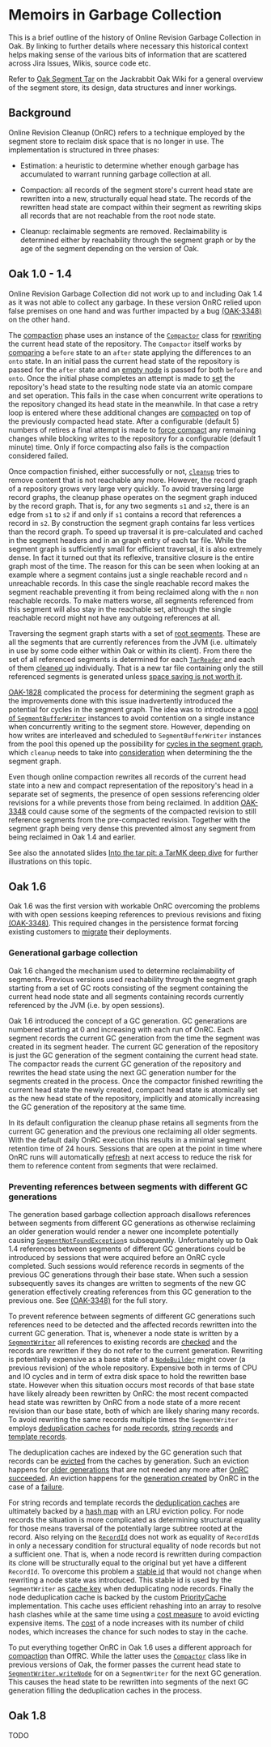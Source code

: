 <!--
  Licensed to the Apache Software Foundation (ASF) under one or more
  contributor license agreements.  See the NOTICE file distributed with
  this work for additional information regarding copyright ownership.
  The ASF licenses this file to You under the Apache License, Version 2.0
  (the "License"); you may not use this file except in compliance with
  the License.  You may obtain a copy of the License at

    http://www.apache.org/licenses/LICENSE-2.0

  Unless required by applicable law or agreed to in writing, software
  distributed under the License is distributed on an "AS IS" BASIS,
  WITHOUT WARRANTIES OR CONDITIONS OF ANY KIND, either express or implied.
  See the License for the specific language governing permissions and
  limitations under the License.
-->

Memoirs in Garbage Collection
=============================
This is a brief outline of the history of Online Revision Garbage Collection in Oak. By linking to further details where necessary this historical context helps making sense of the various bits of information that are scattered across Jira Issues, Wikis, source code etc. 

Refer to [Oak Segment Tar](http://jackrabbit.apache.org/oak/docs/nodestore/segment/overview.html) on the Jackrabbit Oak Wiki for a general overview of the segment store, its design, data structures and inner workings.


Background
----------
Online Revision Cleanup (OnRC) refers to a technique employed by the segment store to reclaim disk space that is no longer in use. The implementation is structured in three phases:

* Estimation: a heuristic to determine whether enough garbage has accumulated to warrant running garbage collection at all. 

* Compaction: all records of the segment store's current head state are rewritten into a new, structurally equal head state. The records of the rewritten head state are compact within their segment as rewriting skips all records that are not reachable from the root node state. 

* Cleanup: reclaimable segments are removed. Reclaimability is determined either by reachability through the segment graph or by the age of the segment depending on the version of Oak.


Oak 1.0 - 1.4
-------------
Online Revision Garbage Collection did not work up to and including Oak 1.4 as it was not able to collect any garbage. In these version OnRC relied upon false premises on one hand and was further impacted by a bug [(OAK-3348)](https://issues.apache.org/jira/browse/OAK-3348) on the other hand. 

The [compaction](https://github.com/apache/jackrabbit-oak/blob/1.4/oak-segment/src/main/java/org/apache/jackrabbit/oak/plugins/segment/file/FileStore.java#L1045) phase uses an instance of the [`Compactor`](https://github.com/apache/jackrabbit-oak/blob/1.4/oak-segment/src/main/java/org/apache/jackrabbit/oak/plugins/segment/Compactor.java#L54) class for [rewriting](https://github.com/apache/jackrabbit-oak/blob/1.4/oak-segment/src/main/java/org/apache/jackrabbit/oak/plugins/segment/file/FileStore.java#L1061) the current head state of the repository. The `Compactor` itself works by [comparing](https://github.com/apache/jackrabbit-oak/blob/1.4/oak-segment/src/main/java/org/apache/jackrabbit/oak/plugins/segment/Compactor.java#L160) a `before` state to an `after` state applying the differences to an `onto` state. In an initial pass the current head state of the repository is passed for the `after` state and an [empty node](https://github.com/apache/jackrabbit-oak/blob/1.4/oak-core/src/main/java/org/apache/jackrabbit/oak/plugins/memory/EmptyNodeState.java#L37) is passed for both `before` and `onto`. Once the initial phase completes an attempt is made to [set](https://github.com/apache/jackrabbit-oak/blob/1.4/oak-segment/src/main/java/org/apache/jackrabbit/oak/plugins/segment/file/FileStore.java#L1075) the repository's head state to the resulting node state via an atomic compare and set operation. This fails in the case when concurrent write operations to the repository changed its head state in the meanwhile. In that case a retry loop is entered where these additional changes are [compacted](https://github.com/apache/jackrabbit-oak/blob/1.4/oak-segment/src/main/java/org/apache/jackrabbit/oak/plugins/segment/file/FileStore.java#L1082) on top of the previously compacted head state. After a configurable (default 5) numbers of retires a final attempt is made to [force compact](https://github.com/apache/jackrabbit-oak/blob/1.4/oak-segment/src/main/java/org/apache/jackrabbit/oak/plugins/segment/file/FileStore.java#L1099) any remaining changes while blocking writes to the repository for a configurable (default 1 minute) time. Only if force compacting also fails is the compaction considered failed. 

Once compaction finished, either successfully or not, [`cleanup`](https://github.com/apache/jackrabbit-oak/blob/1.4/oak-segment/src/main/java/org/apache/jackrabbit/oak/plugins/segment/file/FileStore.java#L869) tries to remove content that is not reachable any more. However, the record graph of a repository grows very large very quickly. To avoid traversing large record graphs, the cleanup phase operates on the segment graph induced by the record graph. That is, for any two segments `s1` and `s2`, there is an edge from `s1` to `s2` if and only if `s1` contains a record that references a record in `s2`. By construction the segment graph contains far less vertices than the record graph. To speed up traversal it is pre-calculated and cached in the segment headers and in an graph entry of each tar file. While the segment graph is sufficiently small for efficient traversal, it is also extremely dense. In fact it turned out that its reflexive, transitive closure is the entire graph most of the time. The reason for this can be seen when looking at an example where a segment contains just a single reachable record and `n` unreachable records. In this case the single reachable record makes the segment reachable preventing it from being reclaimed along with the `n` non reachable records. To make matters worse, all segments referenced from this segment will also stay in the reachable set, although the single reachable record might not have any outgoing references at all. 

Traversing the segment graph starts with a set of [root segments](https://github.com/apache/jackrabbit-oak/blob/1.4/oak-segment/src/main/java/org/apache/jackrabbit/oak/plugins/segment/file/FileStore.java#L887). These are all the segments that are currently references from the JVM (i.e. ultimately in use by some code either within Oak or within its client). From there the set of all referenced segments is determined for each [`TarReader`](https://github.com/apache/jackrabbit-oak/blob/1.4/oak-segment/src/main/java/org/apache/jackrabbit/oak/plugins/segment/file/TarReader.java#L58) and each of them [cleaned up](https://github.com/apache/jackrabbit-oak/blob/1.4/oak-segment/src/main/java/org/apache/jackrabbit/oak/plugins/segment/file/TarReader.java#L752) individually. That is a new tar file containing only the still referenced segments is generated unless [space saving is not worth it](https://github.com/apache/jackrabbit-oak/blob/1.4/oak-segment/src/main/java/org/apache/jackrabbit/oak/plugins/segment/file/TarReader.java#L789).

[OAK-1828](https://issues.apache.org/jira/browse/OAK-1828) complicated the process for determining the segment graph as the improvements done with this issue inadvertently introduced the potential for cycles in the segment graph. The idea was to introduce a [pool of `SegmentBufferWriter`](https://github.com/apache/jackrabbit-oak/blob/1.4/oak-segment/src/main/java/org/apache/jackrabbit/oak/plugins/segment/SegmentWriter.java#L796) instances to avoid contention on a single instance when concurrently writing to the segment store. However, depending on how writes are interleaved and scheduled to `SegmentBufferWriter` instances from the pool this opened up the possibility for [cycles in the segment graph](https://issues.apache.org/jira/browse/OAK-3864), which `cleanup` needs to take into [consideration](https://github.com/apache/jackrabbit-oak/blob/1.4/oak-segment/src/main/java/org/apache/jackrabbit/oak/plugins/segment/file/FileStore.java#L900) when determining the the segment graph.

Even though online compaction rewrites all records of the current head state into a new and compact representation of the repository's head in a separate set of segments, the presence of open sessions referencing older revisions for a while prevents those from being reclaimed. In addition [OAK-3348](https://issues.apache.org/jira/browse/OAK-3348) could cause some of the segments of the compacted revision to still reference segments from the pre-compacted revision. Together with the segment graph being very dense this prevented almost any segment from being reclaimed in Oak 1.4 and earlier. 

See also the annotated slides [Into the tar pit: a TarMK deep dive](https://adapt.to/2016/en/schedule/into-the-tar-pit--a-tarmk-deep-dive.html) for further illustrations on this topic. 


Oak 1.6
-------
Oak 1.6 was the first version with workable OnRC overcoming the problems with with open sessions keeping references to previous revisions and fixing [(OAK-3348)](https://issues.apache.org/jira/browse/OAK-3348). This required changes in the persistence format forcing existing customers to [migrate](https://helpx.adobe.com/experience-manager/6-3/sites/deploying/using/revision-cleanup.html#OnlineRevisionCleanupFrequentlyAskedQuestions) their deployments. 

### Generational garbage collection
Oak 1.6 changed the mechanism used to determine reclaimability of segments. Previous versions used reachability through the segment graph starting from a set of GC roots consisting of the segment containing the current head node state and all segments containing records currently referenced by the JVM (i.e. by open sessions). 

Oak 1.6 introduced the concept of a GC generation. GC generations are numbered starting at 0 and increasing with each run of OnRC. Each segment records the current GC generation from the time the segment was created in its segment header. The current GC generation of the repository is just the GC generation of the segment containing the current head state. The compactor reads the current GC generation of the repository and rewrites the head state using the next GC generation number for the segments created in the process. Once the compactor finished rewriting the current head state the newly created, compact head state is atomically set as the new head state of the repository, implicitly and atomically increasing the GC generation of the repository at the same time. 

In its default configuration the cleanup phase retains all segments from the current GC generation and the previous one reclaiming all older segments. With the default daily OnRC execution this results in a minimal segment retention time of 24 hours. Sessions that are open at the point in time where OnRC runs will automatically [refresh](https://issues.apache.org/jira/browse/OAK-2407) at next access to reduce the risk for them to reference content from segments that were reclaimed.

### Preventing references between segments with different GC generations
The generation based garbage collection approach disallows references between segments from different GC generations as otherwise reclaiming an older generation would render a newer one incomplete potentially causing [`SegmentNotFoundException`](https://github.com/apache/jackrabbit-oak/blob/jackrabbit-oak-1.6.0/oak-segment-tar/src/main/java/org/apache/jackrabbit/oak/segment/SegmentNotFoundException.java#L27)s subsequently. Unfortunately up to Oak 1.4 references between segments of different GC generations could be introduced by sessions that were acquired before an OnRC cycle completed. Such sessions would reference records in segments of the previous GC generations through their base state. When such a session subsequently saves its changes are written to segments of the new GC generation effectively creating references from this GC generation to the previous one. See [(OAK-3348)](https://issues.apache.org/jira/browse/OAK-3348) for the full story. 

To prevent reference between segments of different GC generations such references need to be detected and the affected records rewritten into the current GC generation. That is, whenever a node state is written by a [`SegmentWriter`](https://github.com/apache/jackrabbit-oak/blob/jackrabbit-oak-1.6.0/oak-segment-tar/src/main/java/org/apache/jackrabbit/oak/segment/SegmentWriter.java#L85) all references to existing records are [checked](https://github.com/apache/jackrabbit-oak/blob/jackrabbit-oak-1.6.0/oak-segment-tar/src/main/java/org/apache/jackrabbit/oak/segment/SegmentWriter.java#L1188) and the records are rewritten if they do not refer to the current generation. Rewriting is potentially expensive as a base state of a [`NodeBuilder`](https://github.com/apache/jackrabbit-oak/blob/jackrabbit-oak-1.6.0/oak-core/src/main/java/org/apache/jackrabbit/oak/spi/state/NodeBuilder.java) might cover (a previous revision) of the whole repository. Expensive both in terms of CPU and IO cycles and in term of extra disk space to hold the rewritten base state. However when this situation occurs most records of that base state have likely already been rewritten by OnRC: the most recent compacted head state was rewritten by OnRC from a node state of a more recent revision than our base state, both of which are likely sharing many records. To avoid rewriting the same records multiple times the `SegmentWriter` employs [deduplication caches](https://github.com/apache/jackrabbit-oak/blob/jackrabbit-oak-1.6.0/oak-segment-tar/src/main/java/org/apache/jackrabbit/oak/segment/SegmentWriter.java#L128) for [node records](https://github.com/apache/jackrabbit-oak/blob/jackrabbit-oak-1.6.0/oak-segment-tar/src/main/java/org/apache/jackrabbit/oak/segment/WriterCacheManager.java#L108), [string records](https://github.com/apache/jackrabbit-oak/blob/jackrabbit-oak-1.6.0/oak-segment-tar/src/main/java/org/apache/jackrabbit/oak/segment/WriterCacheManager.java#L94) and [template records](https://github.com/apache/jackrabbit-oak/blob/jackrabbit-oak-1.6.0/oak-segment-tar/src/main/java/org/apache/jackrabbit/oak/segment/WriterCacheManager.java#L101).

The deduplication caches are indexed by the GC generation such that records can be [evicted](https://github.com/apache/jackrabbit-oak/blob/jackrabbit-oak-1.6.0/oak-segment-tar/src/main/java/org/apache/jackrabbit/oak/segment/file/FileStoreBuilder.java#L441) from the caches by generation. Such an eviction happens for [older generations](https://github.com/apache/jackrabbit-oak/blob/jackrabbit-oak-1.6.0/oak-segment-tar/src/main/java/org/apache/jackrabbit/oak/segment/file/FileStoreBuilder.java#L448) that are not needed any more after [OnRC succeeded](https://github.com/apache/jackrabbit-oak/blob/jackrabbit-oak-1.6.0/oak-segment-tar/src/main/java/org/apache/jackrabbit/oak/segment/file/FileStore.java#L935). An eviction happens for the [generation created](https://github.com/apache/jackrabbit-oak/blob/jackrabbit-oak-1.6.0/oak-segment-tar/src/main/java/org/apache/jackrabbit/oak/segment/file/FileStoreBuilder.java#L457) by OnRC in the case of a [failure](https://github.com/apache/jackrabbit-oak/blob/jackrabbit-oak-1.6.0/oak-segment-tar/src/main/java/org/apache/jackrabbit/oak/segment/file/FileStore.java#L834).

For string records and template records the [deduplication caches](https://github.com/apache/jackrabbit-oak/blob/jackrabbit-oak-1.6.0/oak-segment-tar/src/main/java/org/apache/jackrabbit/oak/segment/RecordCache.java) are ultimately backed by a [hash map](https://github.com/apache/jackrabbit-oak/blob/jackrabbit-oak-1.6.0/oak-segment-tar/src/main/java/org/apache/jackrabbit/oak/segment/RecordCache.java#L171-L181) with an LRU eviction policy. For node records the situation is more complicated as determining structural equality for those means traversal of the potentially large subtree rooted at the record. Also relying on the [`RecordId`](https://github.com/apache/jackrabbit-oak/blob/jackrabbit-oak-1.6.0/oak-segment-tar/src/main/java/org/apache/jackrabbit/oak/segment/RecordId.java) does not work as equality of `RecordId`s in only a necessary condition for structural equality of node records but not a sufficient one. That is, when a node record is rewritten during compaction its clone will be structurally equal to the original but yet have a different `RecordId`. To overcome this problem a [stable id](https://github.com/apache/jackrabbit-oak/blob/jackrabbit-oak-1.6.0/oak-segment-tar/src/main/java/org/apache/jackrabbit/oak/segment/SegmentNodeState.java#L119) that would not change when rewriting a node state was introduced. This stable id is used by the `SegmentWriter` as [cache key](https://github.com/apache/jackrabbit-oak/blob/jackrabbit-oak-1.6.0/oak-segment-tar/src/main/java/org/apache/jackrabbit/oak/segment/SegmentWriter.java#L1157) when deduplicating node records. Finally the node deduplication cache is backed by the custom [PriorityCache](https://github.com/apache/jackrabbit-oak/blob/jackrabbit-oak-1.6.0/oak-segment-tar/src/main/java/org/apache/jackrabbit/oak/segment/file/PriorityCache.java#L60) implementation. This cache uses efficient rehashing into an array to resolve hash clashes while at the same time using a [cost measure](https://github.com/apache/jackrabbit-oak/blob/jackrabbit-oak-1.6.0/oak-segment-tar/src/main/java/org/apache/jackrabbit/oak/segment/file/PriorityCache.java#L200-L230) to avoid evicting expensive items. The [cost](https://github.com/apache/jackrabbit-oak/blob/jackrabbit-oak-1.6.0/oak-segment-tar/src/main/java/org/apache/jackrabbit/oak/segment/SegmentWriter.java#L1004) of a node increases with its number of child nodes, which increases the chance for such nodes to stay in the cache.

To put everything together OnRC in Oak 1.6 uses a different approach for [compaction](https://github.com/apache/jackrabbit-oak/blob/jackrabbit-oak-1.6.0/oak-segment-tar/src/main/java/org/apache/jackrabbit/oak/segment/file/FileStore.java#L983) than OffRC. While the latter uses the  [`Compactor`](https://github.com/apache/jackrabbit-oak/blob/jackrabbit-oak-1.6.0/oak-segment-tar/src/main/java/org/apache/jackrabbit/oak/segment/Compactor.java) class like in previous versions of Oak, the former passes the current head state to [`SegmentWriter.writeNode`](https://github.com/apache/jackrabbit-oak/blob/jackrabbit-oak-1.6.0/oak-segment-tar/src/main/java/org/apache/jackrabbit/oak/segment/SegmentWriter.java#L343) for on a `SegmentWriter` for the next GC generation. This causes the head state to be rewritten into segments of the next GC generation filling the deduplication caches in the process.


Oak 1.8
-------
TODO

